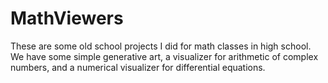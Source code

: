 # MathViewers

These are some old school projects I did for math classes in high
school. We have some simple generative art, a visualizer for
arithmetic of complex numbers, and a numerical visualizer for
differential equations.
